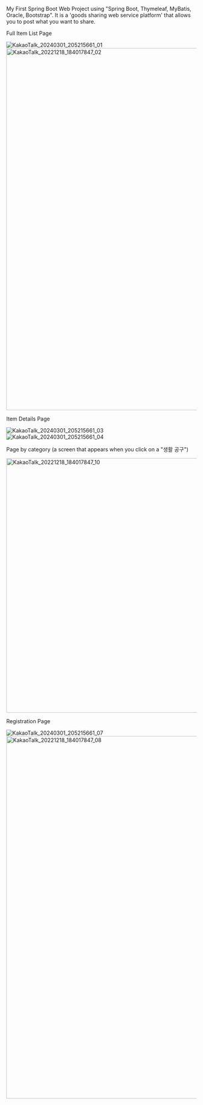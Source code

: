 My First Spring Boot Web Project using "Spring Boot, Thymeleaf, MyBatis, Oracle, Bootstrap".
It is a 'goods sharing web service platform' that allows you to post what you want to share.

Full Item List Page

![KakaoTalk_20240301_205215661_01](https://github.com/khee2/Share-market/assets/124848492/811a4f02-92d1-40f9-9e79-be6b3d4678f3)
<img width="959" alt="KakaoTalk_20221218_184017847_02" src="https://github.com/khee2/Share-market/assets/124848492/b786892d-4a45-4a8f-a124-7d6882d9c0ce">


Item Details Page

![KakaoTalk_20240301_205215661_03](https://github.com/khee2/Share-market/assets/124848492/a681ee50-89ec-4c3a-ab8a-8a33b99062df)
![KakaoTalk_20240301_205215661_04](https://github.com/khee2/Share-market/assets/124848492/48c53cd7-4120-4b40-ba46-d7a2546fdc7b)

Page by category (a screen that appears when you click on a "생활 공구")

<img width="674" alt="KakaoTalk_20221218_184017847_10" src="https://github.com/khee2/Share-market/assets/124848492/428ed57b-7984-4122-a420-0a7095044a44">


Registration Page

![KakaoTalk_20240301_205215661_07](https://github.com/khee2/Share-market/assets/124848492/07e33c35-5db0-466f-9a3c-37332d3897d9)
<img width="960" alt="KakaoTalk_20221218_184017847_08" src="https://github.com/khee2/Share-market/assets/124848492/98866b56-11b2-48a9-bb62-4869a2cbefed">
